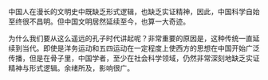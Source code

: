 中国人在漫长的文明史中既缺乏形式逻辑，也缺乏实证精神，因此，中国科学自始至终很不昌明。但中国文明居然延续至今，也算一大奇迹。

为什么我们要从这么遥远的孔子时代讲起呢？非常重要的原因是，这种传统一直延续到当代。即使是洋务运动和五四运动在一定程度上使西方的思想在中国开始广泛传播，但是在骨子里，中国学者，至少在社会科学领域，仍然非常深刻地缺乏实证精神与形式逻辑。余绪所及，影响很广。







